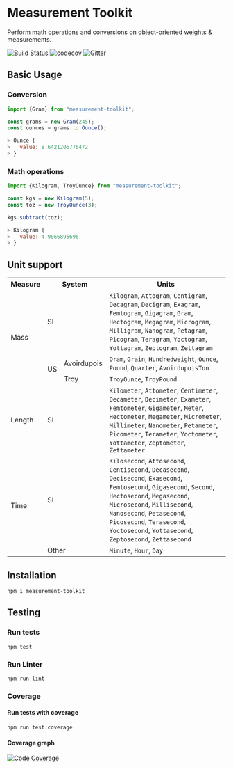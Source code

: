 # Measurement Toolkit

Perform math operations and conversions on object-oriented weights & measurements.

[![Build Status](https://travis-ci.org/baspeeters/measurement-toolkit.svg?branch=master)](https://travis-ci.org/baspeeters/measurement-toolkit)  [![codecov](https://codecov.io/gh/baspeeters/measurement-toolkit/branch/master/graph/badge.svg)](https://codecov.io/gh/baspeeters/measurement-toolkit) [![Gitter](https://badges.gitter.im/measurement-toolkit/community.svg)](https://gitter.im/measurement-toolkit/community?utm_source=badge&utm_medium=badge&utm_campaign=pr-badge)

## Basic Usage

### Conversion

```javascript
import {Gram} from "measurement-toolkit";

const grams = new Gram(245);
const ounces = grams.to.Ounce();

> Ounce {
>   value: 8.6421206776472
> }
```

### Math operations
```javascript
import {Kilogram, TroyOunce} from "measurement-toolkit";

const kgs = new Kilogram(5);
const toz = new TroyOunce(3);

kgs.subtract(toz);

> Kilogram {
>   value: 4.9066895696
> }
```

## Unit support

<table>
  <tr>
    <th>Measure</th>
    <th colspan="2">System</th>
    <th>Units</th>
  </tr>
  <tr>
    <td rowspan="3">Mass</td>
    <td colspan="2">SI</td>
    <td>
      <code>Kilogram</code>,
      <code>Attogram</code>,
      <code>Centigram</code>,
      <code>Decagram</code>,
      <code>Decigram</code>,
      <code>Exagram</code>,
      <code>Femtogram</code>,
      <code>Gigagram</code>,
      <code>Gram</code>,
      <code>Hectogram</code>,
      <code>Megagram</code>,
      <code>Microgram</code>,
      <code>Milligram</code>,
      <code>Nanogram</code>,
      <code>Petagram</code>,
      <code>Picogram</code>,
      <code>Teragram</code>,
      <code>Yoctogram</code>,
      <code>Yottagram</code>,
      <code>Zeptogram</code>,
      <code>Zettagram</code>
    </td>
  </tr>
  <tr>
    <td rowspan="2">US</td>
    <td>Avoirdupois</td>
    <td>
      <code>Dram</code>,
      <code>Grain</code>,
      <code>Hundredweight</code>,
      <code>Ounce</code>,
      <code>Pound</code>,
      <code>Quarter</code>,
      <code>AvoirdupoisTon</code>
    </td>
  </tr>
  <tr>
    <td>Troy</td>
    <td>
      <code>TroyOunce</code>,
      <code>TroyPound</code>
    </td>
  </tr>
  <tr>
    <td>Length</td>
    <td colspan="2">SI</td>
    <td>
      <code>Kilometer</code>,
      <code>Attometer</code>,
      <code>Centimeter</code>,
      <code>Decameter</code>,
      <code>Decimeter</code>,
      <code>Exameter</code>,
      <code>Femtometer</code>,
      <code>Gigameter</code>,
      <code>Meter</code>,
      <code>Hectometer</code>,
      <code>Megameter</code>,
      <code>Micrometer</code>,
      <code>Millimeter</code>,
      <code>Nanometer</code>,
      <code>Petameter</code>,
      <code>Picometer</code>,
      <code>Terameter</code>,
      <code>Yoctometer</code>,
      <code>Yottameter</code>,
      <code>Zeptometer</code>,
      <code>Zettameter</code>
    </td>
  </tr>
  <tr>
    <td rowspan="2">Time</td>
    <td colspan="2">SI</td>
    <td>
      <code>Kilosecond</code>,
      <code>Attosecond</code>,
      <code>Centisecond</code>,
      <code>Decasecond</code>,
      <code>Decisecond</code>,
      <code>Exasecond</code>,
      <code>Femtosecond</code>,
      <code>Gigasecond</code>,
      <code>Second</code>,
      <code>Hectosecond</code>,
      <code>Megasecond</code>,
      <code>Microsecond</code>,
      <code>Millisecond</code>,
      <code>Nanosecond</code>,
      <code>Petasecond</code>,
      <code>Picosecond</code>,
      <code>Terasecond</code>,
      <code>Yoctosecond</code>,
      <code>Yottasecond</code>,
      <code>Zeptosecond</code>,
      <code>Zettasecond</code>
    </td>
  </tr>
  <tr>
    <td colspan="2">Other</td>
    <td>
      <code>Minute</code>,
      <code>Hour</code>,
      <code>Day</code>
    </td>
  </tr>
</table>

## Installation

```
npm i measurement-toolkit
```

## Testing

### Run tests
```
npm test
```

### Run Linter
```
npm run lint
```

### Coverage

#### Run tests with coverage
```
npm run test:coverage
```

#### Coverage graph
[![Code Coverage](https://codecov.io/gh/baspeeters/measurement-toolkit/branch/master/graphs/sunburst.svg)](https://codecov.io/gh/baspeeters/measurement-toolkit)
